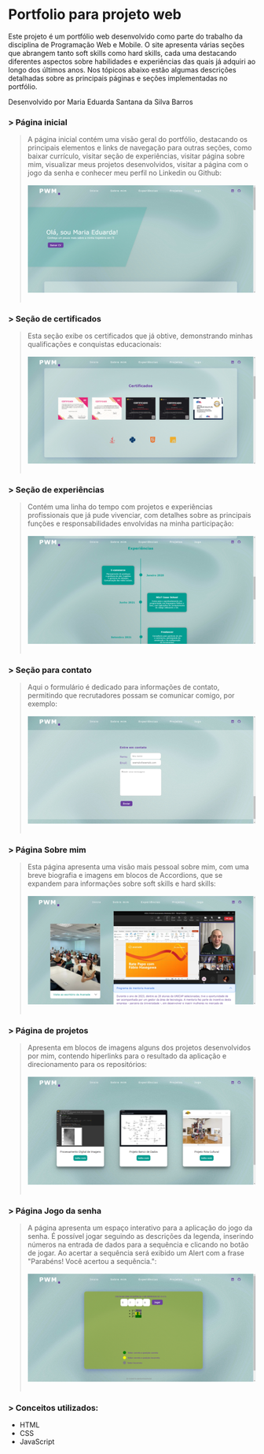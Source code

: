 # Portfolio para projeto web<br/>

Este projeto é um portfólio web desenvolvido como parte do trabalho da disciplina de Programação Web e Mobile. O site apresenta várias seções que abrangem tanto soft skills como hard skills, cada uma destacando diferentes aspectos sobre habilidades e experiências das quais já adquiri ao longo dos últimos anos. Nos tópicos abaixo estão algumas descrições detalhadas sobre as principais páginas e seções implementadas no portfólio.

Desenvolvido por Maria Eduarda Santana da Silva Barros

### > Página inicial
> A página inicial contém uma visão geral do portfólio, destacando os principais elementos e links de navegação para outras seções, como baixar currículo, visitar seção de experiências, visitar página sobre mim, visualizar meus projetos desenvolvidos, visitar a página com o jogo da senha e conhecer meu perfil no Linkedin ou Github:<br/><br/>
<img src="/arquivos/inicio.png"/><br/><br/>

### > Seção de certificados
> Esta seção exibe os certificados que já obtive, demonstrando minhas qualificações e conquistas educacionais:<br/><br/>
<img src="/arquivos/certificacoes.png"/><br/><br/>

### > Seção de experiências
> Contém uma linha do tempo com projetos e experiências profissionais que já pude vivenciar, com detalhes sobre as principais funções e responsabilidades envolvidas na minha participação:<br/><br/>
<img src="/arquivos/experiencias.png"/><br/><br/>

### > Seção para contato
> Aqui o formulário é dedicado para informações de contato, permitindo que recrutadores possam se comunicar comigo, por exemplo:<br/><br/>
<img src="/arquivos/barra-de-contato.png"/><br/><br/>

### > Página Sobre mim
> Esta página apresenta uma visão mais pessoal sobre mim, com uma breve biografia e imagens em blocos de Accordions, que se expandem para informações sobre soft skills e hard skills:<br/><br/>
<img src="/arquivos/pagina-sobremim.png"/><br/><br/>

### > Página de projetos
> Apresenta em blocos de imagens alguns dos projetos desenvolvidos por mim, contendo hiperlinks para o resultado da aplicação e direcionamento para os repositórios:<br/><br/>
<img src="/arquivos/aba-projetos.png"/><br/><br/>

### > Página Jogo da senha
> A página apresenta um espaço interativo para a aplicação do jogo da senha. É possível jogar seguindo as descrições da legenda, inserindo números na entrada de dados para a sequência e clicando no botão de jogar. Ao acertar a sequência será exibido um Alert com a frase "Parabéns! Você acertou a sequência.":<br/><br/>
<img src="/arquivos/pagina-jogo.png"/><br/><br/>

### > Conceitos utilizados:
- HTML
- CSS
- JavaScript

